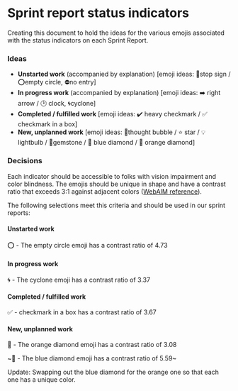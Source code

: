 # Sprint report status indicators

Creating this document to hold the ideas for the various emojis associated with the status indicators on each Sprint Report.

### Ideas

- **Unstarted work** (accompanied by explanation) [emoji ideas: 🛑stop sign / ⭕empty circle, ⛔no entry]
- **In progress work** (accompanied by explanation) [emoji ideas: ➡️ right arrow / 🕑 clock, 🌀cyclone]
- **Completed / fulfilled work** [emoji ideas: ✔️ heavy checkmark / ✅ checkmark in a box]
- **New, unplanned work** [emoji ideas: 💭thought bubble / ⭐ star / 💡lightbulb / 💎gemstone / 🔷 blue diamond / 🔶 orange diamond]

### Decisions
Each indicator should be accessible to folks with vision impairment and color blindness. The emojis should be unique in shape and have a contrast ratio that exceeds 3:1 against adjacent colors ([WebAIM reference](https://webaim.org/articles/contrast/#sc1411)). 

The following selections meet this criteria and should be used in our sprint reports:

#### Unstarted work 
⭕ - The empty circle emoji has a contrast ratio of 4.73

#### In progress work 
🌀 - The cyclone emoji has a contrast ratio of 3.37

#### Completed / fulfilled work
✅ - checkmark in a box has a contrast ratio of 3.67

#### New, unplanned work
🔶 - The orange diamond emoji has a contrast ratio of 3.08

~🔷 - The blue diamond emoji has a contrast ratio of 5.59~

Update: Swapping out the blue diamond for the orange one so that each one has a unique color.
